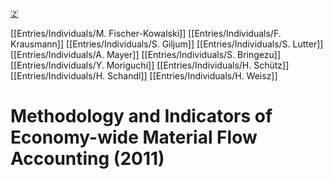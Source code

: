 [🇿](zotero://select/library/items/QD3KCGCC)

[[Entries/Individuals/M. Fischer-Kowalski]] [[Entries/Individuals/F. Krausmann]] [[Entries/Individuals/S. Giljum]] [[Entries/Individuals/S. Lutter]] [[Entries/Individuals/A. Mayer]] [[Entries/Individuals/S. Bringezu]] [[Entries/Individuals/Y. Moriguchi]] [[Entries/Individuals/H. Schütz]] [[Entries/Individuals/H. Schandl]] [[Entries/Individuals/H. Weisz]] 
# Methodology and Indicators of Economy-wide Material Flow Accounting (2011)

